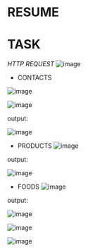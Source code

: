 # RESUME
# TASK
*HTTP REQUEST*
![image](https://user-images.githubusercontent.com/75010847/162148235-b4841bd8-2632-4e8a-86b4-e90b739abedc.png)
- CONTACTS

![image](https://user-images.githubusercontent.com/75010847/162154428-67b3b668-ca9f-446b-87b5-23b7bddb9c98.png)


![image](https://user-images.githubusercontent.com/75010847/162153940-40bd974a-c044-4f1e-b57c-d6951ecc469a.png)

output:

![image](https://user-images.githubusercontent.com/75010847/162153533-c98e9e0a-7de7-40c1-9bbf-4b4ec1f58a62.png)


- PRODUCTS
![image](https://user-images.githubusercontent.com/75010847/162150013-79914eb6-4016-4b11-a2ec-ee597daa9c26.png)

output:

![image](https://user-images.githubusercontent.com/75010847/162153580-13f26881-3478-45f0-b6e8-e782dbdd78c7.png)


- FOODS
![image](https://user-images.githubusercontent.com/75010847/162152993-c669da3b-60ad-4a5c-b5f1-2ce2810b9908.png)

output:

![image](https://user-images.githubusercontent.com/75010847/162153646-407a3909-fcc9-492b-952a-92de5f1aae85.png)

![image](https://user-images.githubusercontent.com/75010847/162153672-71835fbf-fa9e-4687-bead-3ac0a746d86b.png)

![image](https://user-images.githubusercontent.com/75010847/162153708-7f5a077e-4db6-4978-b124-f9ad9308db0a.png)



